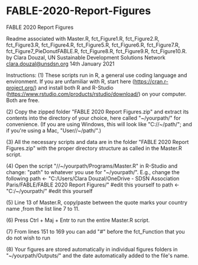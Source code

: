 # FABLE-2020-Report-Figures
FABLE 2020 Report Figures

Readme associated with Master.R, fct_Figure1.R, fct_Figure2.R, fct_Figure3.R, fct_Figure4.R, fct_Figure5.R, fct_Figure6.R, 
fct_Figure7.R, fct_Figure7_PieDonutFABLE.R, fct_Figure8.R, fct_Figure9.R, fct_Figure10.R.
by
Clara Douzal, UN Sustainable Development Solutions Network
clara.douzal@unsdsn.org
14th January 2021

Instructions:
(1) These scripts run in R, a general use coding language and environment. If you are unfamiliar with R, start here (https://cran.r-project.org/) and install both R and R-Studio (https://www.rstudio.com/products/rstudio/download/) on your computer. Both are free.

(2) Copy the zipped folder "FABLE 2020 Report Figures.zip" and extract its contents into the directory of your choice, here called "\~/yourpath/" for convenience. (If you are using Windows, this will look like "C://\~/path/"; and if you're using a Mac, "User//\~/path/".)

(3) All the necessary scripts and data are in the folder "FABLE 2020 Report Figures.zip" with the proper directory structure as called in the Master.R script. 

(4) Open the script "//\~/yourpath/Programs/Master.R" in R-Studio and change:
"path" to whatever you use for "~/yourpath/". E.g., 
change the following
path <- "C:/Users/Clara Douzal/OneDrive - SDSN Association Paris/FABLE/FABLE 2020 Report Figures/" #edit this yourself
to
path <- "C:/~/yourpath/" #edit this yourself

(5) Line 13 of Master.R, copy/paste between the quote marks your country name ,from the list line 7 to 11.
 
(6) Press Ctrl + Maj + Entr to run the entire Master.R script.

(7) From lines 151 to 169 you can add "#" before the fct_Function that you do not wish to run

(8) Your figures are stored automatically in individual figures folders in "~/yourpath/Outputs/" and the date automatically added to the file's name.
